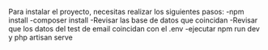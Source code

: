 Para instalar el proyecto, necesitas realizar los siguientes pasos:
    -npm install
    -composer install
    -Revisar las base de datos que coincidan
    -Revisar que los datos del test de email coincidan con el .env
    -ejecutar npm run dev y php artisan serve